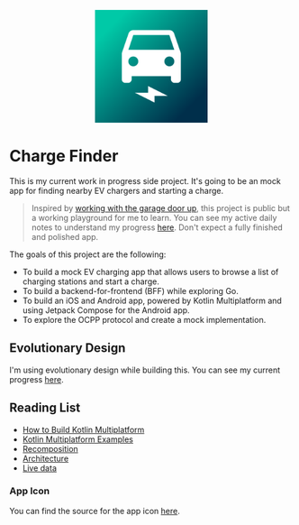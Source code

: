 <p align="center">
  <img src="charge-finder-frontend/iosApp/iosApp/Resources/Assets.xcassets/AppIcon.appiconset/1024.png" alt="Charge Finder Icon" width="200" />
</p>

# Charge Finder

This is my current work in progress side project. It's going to be an mock app for finding nearby EV chargers and starting a charge.

> Inspired by [working with the garage door up](https://notes.andymatuschak.org/Work_with_the_garage_door_up), this project is public but a working playground for me to learn. You can see my active daily notes to understand my progress [here](./working-notes/). Don't expect a fully finished and polished app.

The goals of this project are the following:
- To build a mock EV charging app that allows users to browse a list of charging stations and start a charge.
- To build a backend-for-frontend (BFF) while exploring Go.
- To build an iOS and Android app, powered by Kotlin Multiplatform and using Jetpack Compose for the Android app.
- To explore the OCPP protocol and create a mock implementation.

## Evolutionary Design
I'm using evolutionary design while building this. You can see my current progress [here](https://miro.com/app/board/uXjVLAoPVW4=/?moveToWidget=3458764612228008974&cot=14).

## Reading List
- [How to Build Kotlin Multiplatform](https://www.jetbrains.com/help/kotlin-multiplatform-dev/multiplatform-integrate-in-existing-app.html#make-your-cross-platform-application-work-on-ios)
- [Kotlin Multiplatform Examples](https://www.jetbrains.com/help/kotlin-multiplatform-dev/multiplatform-samples.html)
- [Recomposition](https://developer.android.com/develop/ui/compose/mental-model#recomposition)
- [Architecture](https://developer.android.com/topic/architecture)
- [Live data](https://developer.android.com/topic/libraries/architecture/livedata)

### App Icon

You can find the source for the app icon [here](https://icon.kitchen/i/H4sIAAAAAAAAAzWPwQ6CMAyG36VeOQDBGLhy8AW4GWPK1s3FwsgGJobw7nYop6V%2Fvv9bu8IbeaEIzQoaw6t70kDQGORIGfS2%2B0wygg2oHY0zpOx6DNJRnn0ohDjluarxIsAelb%2BoNFUvEY6WRVOdtwyMbdlNGPZ6JHlAk8GFk9wpP0pATGoOTj0UBpBOj9pSm7xJS3WhCy20OdZTf6Ogg9cLp3tu8qsO3iXQ%2BQj37QtFNv4G7AAAAA%3D%3D).
